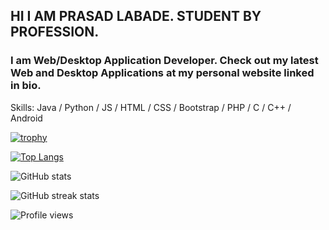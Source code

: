 ## HI I AM PRASAD LABADE. STUDENT BY PROFESSION.


### I am  Web/Desktop Application Developer. Check out my latest Web and Desktop Applications at my personal website linked in bio. 

Skills: Java / Python / JS / HTML / CSS / Bootstrap / PHP / C / C++ / Android


[![trophy](https://github-profile-trophy.vercel.app/?username=Prasad502)](https://github.com/ryo-ma/github-profile-trophy)

[![Top Langs](https://github-readme-stats.vercel.app/api/top-langs/?username=Prasad502)](https://github.com/anuraghazra/github-readme-stats)

![GitHub stats](https://github-readme-stats.vercel.app/api?username=Prasad502&show_icons=true)

![GitHub streak stats](https://github-readme-streak-stats.herokuapp.com/?user=Prasad502)  

![Profile views](https://gpvc.arturio.dev/Prasad502)  


